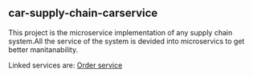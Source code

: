 ## car-supply-chain-carservice

This project is the microservice implementation of any supply chain
system.All the service of the system is devided into microservics to
get better manitanability.


Linked services are:
[Order service ](https://github.com/Mubir/car-supply-chain-order-service)
